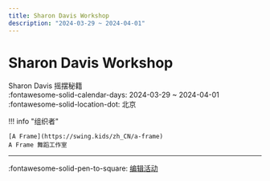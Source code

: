 ```yaml
---
title: Sharon Davis Workshop
description: "2024-03-29 ~ 2024-04-01"
---
```


# Sharon Davis Workshop 

Sharon Davis 摇摆秘籍  
:fontawesome-solid-calendar-days: 2024-03-29 ~ 2024-04-01  
:fontawesome-solid-location-dot: 北京  

!!! info "组织者"

    [A Frame](https://swing.kids/zh_CN/a-frame)  
    A Frame 舞蹈工作室  

---

:fontawesome-solid-pen-to-square: [编辑活动](https://github.com/swingdance/events/issues/new?assignees=&labels=update+event&projects=&template=03-update_entity.yml&title=Update%20Event%3A%202024%2Fzh_CN%20%E2%80%A2%20Sharon%20Davis%20Workshop&region=zh_CN&year=2024&id=beijing-sharon-davis-workshop-2024&name=Sharon%20Davis%20Workshop&org_id=a-frame)
